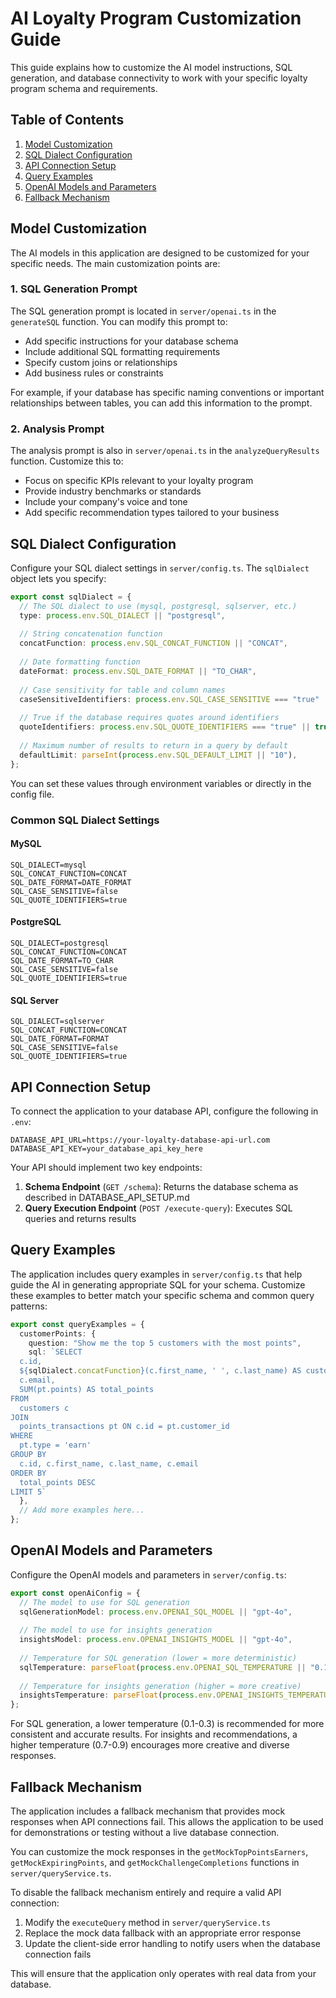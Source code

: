 # AI Loyalty Program Customization Guide

This guide explains how to customize the AI model instructions, SQL generation, and database connectivity to work with your specific loyalty program schema and requirements.

## Table of Contents
1. [Model Customization](#model-customization)
2. [SQL Dialect Configuration](#sql-dialect-configuration)
3. [API Connection Setup](#api-connection-setup)
4. [Query Examples](#query-examples)
5. [OpenAI Models and Parameters](#openai-models-and-parameters)
6. [Fallback Mechanism](#fallback-mechanism)

## Model Customization

The AI models in this application are designed to be customized for your specific needs. The main customization points are:

### 1. SQL Generation Prompt

The SQL generation prompt is located in `server/openai.ts` in the `generateSQL` function. You can modify this prompt to:

- Add specific instructions for your database schema
- Include additional SQL formatting requirements
- Specify custom joins or relationships
- Add business rules or constraints

For example, if your database has specific naming conventions or important relationships between tables, you can add this information to the prompt.

### 2. Analysis Prompt

The analysis prompt is also in `server/openai.ts` in the `analyzeQueryResults` function. Customize this to:

- Focus on specific KPIs relevant to your loyalty program
- Provide industry benchmarks or standards
- Include your company's voice and tone
- Add specific recommendation types tailored to your business

## SQL Dialect Configuration

Configure your SQL dialect settings in `server/config.ts`. The `sqlDialect` object lets you specify:

```typescript
export const sqlDialect = {
  // The SQL dialect to use (mysql, postgresql, sqlserver, etc.)
  type: process.env.SQL_DIALECT || "postgresql",
  
  // String concatenation function
  concatFunction: process.env.SQL_CONCAT_FUNCTION || "CONCAT",
  
  // Date formatting function
  dateFormat: process.env.SQL_DATE_FORMAT || "TO_CHAR",
  
  // Case sensitivity for table and column names
  caseSensitiveIdentifiers: process.env.SQL_CASE_SENSITIVE === "true" || false,
  
  // True if the database requires quotes around identifiers
  quoteIdentifiers: process.env.SQL_QUOTE_IDENTIFIERS === "true" || true,
  
  // Maximum number of results to return in a query by default
  defaultLimit: parseInt(process.env.SQL_DEFAULT_LIMIT || "10"),
};
```

You can set these values through environment variables or directly in the config file.

### Common SQL Dialect Settings

#### MySQL
```
SQL_DIALECT=mysql
SQL_CONCAT_FUNCTION=CONCAT
SQL_DATE_FORMAT=DATE_FORMAT
SQL_CASE_SENSITIVE=false
SQL_QUOTE_IDENTIFIERS=true
```

#### PostgreSQL
```
SQL_DIALECT=postgresql
SQL_CONCAT_FUNCTION=CONCAT
SQL_DATE_FORMAT=TO_CHAR
SQL_CASE_SENSITIVE=false
SQL_QUOTE_IDENTIFIERS=true
```

#### SQL Server
```
SQL_DIALECT=sqlserver
SQL_CONCAT_FUNCTION=CONCAT
SQL_DATE_FORMAT=FORMAT
SQL_CASE_SENSITIVE=false
SQL_QUOTE_IDENTIFIERS=true
```

## API Connection Setup

To connect the application to your database API, configure the following in `.env`:

```
DATABASE_API_URL=https://your-loyalty-database-api-url.com
DATABASE_API_KEY=your_database_api_key_here
```

Your API should implement two key endpoints:

1. **Schema Endpoint** (`GET /schema`): Returns the database schema as described in DATABASE_API_SETUP.md
2. **Query Execution Endpoint** (`POST /execute-query`): Executes SQL queries and returns results

## Query Examples

The application includes query examples in `server/config.ts` that help guide the AI in generating appropriate SQL for your schema. Customize these examples to better match your specific schema and common query patterns:

```typescript
export const queryExamples = {
  customerPoints: {
    question: "Show me the top 5 customers with the most points",
    sql: `SELECT 
  c.id,
  ${sqlDialect.concatFunction}(c.first_name, ' ', c.last_name) AS customer_name,
  c.email,
  SUM(pt.points) AS total_points
FROM 
  customers c
JOIN 
  points_transactions pt ON c.id = pt.customer_id
WHERE 
  pt.type = 'earn'
GROUP BY 
  c.id, c.first_name, c.last_name, c.email
ORDER BY 
  total_points DESC
LIMIT 5`
  },
  // Add more examples here...
};
```

## OpenAI Models and Parameters

Configure the OpenAI models and parameters in `server/config.ts`:

```typescript
export const openAiConfig = {
  // The model to use for SQL generation
  sqlGenerationModel: process.env.OPENAI_SQL_MODEL || "gpt-4o",
  
  // The model to use for insights generation
  insightsModel: process.env.OPENAI_INSIGHTS_MODEL || "gpt-4o",
  
  // Temperature for SQL generation (lower = more deterministic)
  sqlTemperature: parseFloat(process.env.OPENAI_SQL_TEMPERATURE || "0.1"),
  
  // Temperature for insights generation (higher = more creative)
  insightsTemperature: parseFloat(process.env.OPENAI_INSIGHTS_TEMPERATURE || "0.7"),
};
```

For SQL generation, a lower temperature (0.1-0.3) is recommended for more consistent and accurate results. For insights and recommendations, a higher temperature (0.7-0.9) encourages more creative and diverse responses.

## Fallback Mechanism

The application includes a fallback mechanism that provides mock responses when API connections fail. This allows the application to be used for demonstrations or testing without a live database connection.

You can customize the mock responses in the `getMockTopPointsEarners`, `getMockExpiringPoints`, and `getMockChallengeCompletions` functions in `server/queryService.ts`.

To disable the fallback mechanism entirely and require a valid API connection:

1. Modify the `executeQuery` method in `server/queryService.ts`
2. Replace the mock data fallback with an appropriate error response
3. Update the client-side error handling to notify users when the database connection fails

This will ensure that the application only operates with real data from your database.